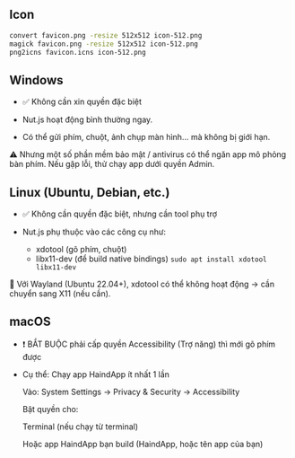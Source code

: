 ## Icon
```sh
convert favicon.png -resize 512x512 icon-512.png
magick favicon.png -resize 512x512 icon-512.png
png2icns favicon.icns icon-512.png
```

## Windows
- ✅ Không cần xin quyền đặc biệt

- Nut.js hoạt động bình thường ngay.

- Có thể gửi phím, chuột, ảnh chụp màn hình... mà không bị giới hạn.

⚠ Nhưng một số phần mềm bảo mật / antivirus có thể ngăn app mô phỏng bàn phím. Nếu gặp lỗi, thử chạy app dưới quyền Admin.

## Linux (Ubuntu, Debian, etc.)
- ✅ Không cần quyền đặc biệt, nhưng cần tool phụ trợ

- Nut.js phụ thuộc vào các công cụ như:

    - xdotool (gõ phím, chuột)
    - libx11-dev (để build native bindings)
`sudo apt install xdotool libx11-dev`

🧠 Với Wayland (Ubuntu 22.04+), xdotool có thể không hoạt động → cần chuyển sang X11 (nếu cần).

## macOS
- ❗ BẮT BUỘC phải cấp quyền Accessibility (Trợ năng) thì mới gõ phím được

- Cụ thể:
    Chạy app HaindApp ít nhất 1 lần

    Vào:
    System Settings → Privacy & Security → Accessibility

    Bật quyền cho:

    Terminal (nếu chạy từ terminal)

    Hoặc app HaindApp bạn build (HaindApp, hoặc tên app của bạn)
